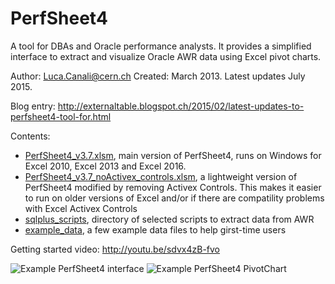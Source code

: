 # PerfSheet4 

A tool for DBAs and Oracle performance analysts.
It provides a simplified interface to extract and visualize Oracle AWR data using Excel pivot charts.

Author: Luca.Canali@cern.ch
Created: March 2013. Latest updates July 2015.

Blog entry: http://externaltable.blogspot.ch/2015/02/latest-updates-to-perfsheet4-tool-for.html

Contents:

- [PerfSheet4_v3.7.xlsm](PerfSheet4_v3.7.xlsm), main version of PerfSheet4, runs on Windows for Excel 2010, Excel 2013 and Excel 2016.
- [PerfSheet4_v3.7_noActivex_controls.xlsm](PerfSheet4_v3.7_noActivex_controls.xlsm), a lightweight version of PerfSheet4 modified by removing Activex Controls. This makes it easier to run on older versions of Excel and/or if there are compatility problems with Excel Activex Controls
- [sqlplus_scripts](sqlplus_scripts), directory of selected scripts to extract data from AWR
- [example_data](example_data), a few example data files to help girst-time users

Getting started video: http://youtu.be/sdvx4zB-fvo

![Example PerfSheet4 interface](http://3.bp.blogspot.com/-Vd5j72FpdIU/VOJWn6i37HI/AAAAAAAAEoM/N8MBLUhnmQI/s1600/blog_PerfSheet4_v37.png)
![Example PerfSheet4 PivotChart](http://3.bp.blogspot.com/-RwUARWt1gNk/VN5osDj-rYI/AAAAAAAAEns/O1l_kbKhEtc/s1600/blog_perfsheet4_v37_graph_IO%2B_annotated.png)


